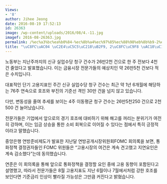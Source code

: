 ```yaml
---
Views:
- '8'
author: Jihee Jeong
date: 2016-08-19 17:52:13
id: 26363
image: /wp-content/uploads/2016/08/4.-11.jpg
imagef: 2016-08-26363.jpg
permalink: /%ec%a3%bc%ea%b0%84-%ec%8b%a4%ec%97%85%ec%88%98%eb%8b%b9-2%ec%a3%bc%ec%a7%b8-%ea%b0%90%ec%86%8c/
title: "\uC8FC\uAC04 \uC2E4\uC5C5\uC218\uB2F9, 2\uC8FC\uC9F8 \uAC10\uC18C"
---
```


노동부는 지난주까지의 신규 실업수당 청구 건수가 26만2천 건으로 한 주 전보다 4천 건 줄었다고 발표했습니다. 이는 금융시장 전문가들의 예상치인 약 26만5천 건보다 적은 수치입니다.

대표적인 단기 고용지표인 주간 신규 실업수당 청구 건수는 최근 약 1년 6개월에 해당하는 76주 연속으로 호조와 부진의 기준선 격인 30만 건을 넘지 않고 있습니다.

다만, 변동성을 줄여 추세를 보이는 4주 이동평균 청구 건수는 26만5천250 건으로 2천500 건 늘어났습니다.

전문가들은 기업에서 앞으로의 경기 호조에 대비하기 위해 해고를 꺼리는 분위기가 여전히 강하며, 이는 임금 상승을 통한 소비 회복으로 이어질 수 있다는 점에서 특히 긍정적이라고 말했습니다.

중앙은행 연방준비제도가 발표한 지난달 연방공개시장위원회FOMC 회의록을 보면, 통화정책 결정권자들인 FOMC 위원들은 &#8220;고용시장의 여건은 계속 견고했고 지연요인은 계속 감소했다&#8221;는데 동의했습니다.

연준은 이 회의록을 통해 앞으로 통화정책을 결정할 요인 중에 고용 동향이 포함된다고 설명했고, 따라서 전문가들은 8월 고용지표도 지난 6월이나 7월에서처럼 강한 호조를 보인다면 기준금리 인상이 빨라질 가능성은 그만큼 커진다고 밝혔습니다.

&nbsp;